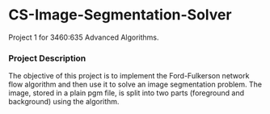 CS-Image-Segmentation-Solver
============================

Project 1 for 3460:635 Advanced Algorithms.

### Project Description

The objective of this project is to implement the Ford-Fulkerson network flow algorithm and then use
it to solve an image segmentation problem. The image, stored in a plain pgm file, is split into two
parts (foreground and background) using the algorithm.
